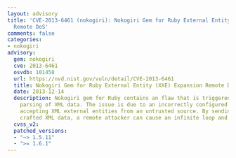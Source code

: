 ```yaml
---
layout: advisory
title: 'CVE-2013-6461 (nokogiri): Nokogiri Gem for Ruby External Entity (XXE) Expansion
  Remote DoS'
comments: false
categories:
- nokogiri
advisory:
  gem: nokogiri
  cve: 2013-6461
  osvdb: 101458
  url: https://nvd.nist.gov/vuln/detail/CVE-2013-6461
  title: Nokogiri Gem for Ruby External Entity (XXE) Expansion Remote DoS
  date: 2013-12-14
  description: Nokogiri gem for Ruby contains an flaw that is triggered during the
    parsing of XML data. The issue is due to an incorrectly configured XML parser
    accepting XML external entities from an untrusted source. By sending specially
    crafted XML data, a remote attacker can cause an infinite loop and crash the program.
  cvss_v2: 
  patched_versions:
  - "~> 1.5.11"
  - ">= 1.6.1"
---
```

